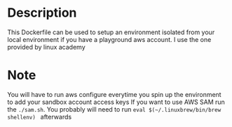 # Description
This Dockerfile can be used to setup an environment isolated from your local environment if you have a playground aws account. I use the one provided by linux academy

# Note
You will have to run aws configure everytime you spin up the environment to add your sandbox account access keys
If you want to use AWS SAM run the ``` ./sam.sh ```. You probably will need to run ```eval $(~/.linuxbrew/bin/brew shellenv) ``` afterwards
